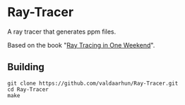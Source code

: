 # Ray-Tracer
A ray tracer that generates ppm files. 

Based on the book "[Ray Tracing in One Weekend](https://raytracing.github.io/books/RayTracingInOneWeekend.html)".

## Building
```
git clone https://github.com/valdaarhun/Ray-Tracer.git
cd Ray-Tracer
make
```
